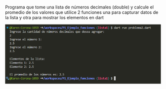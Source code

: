 Programa que tome una lista de números decimales (double) y calcule el promedio de los valores que utilice 2 funciones una para capturar datos de la lista y otra para mostrar los elementos en dart

![alt text](image-6.png)